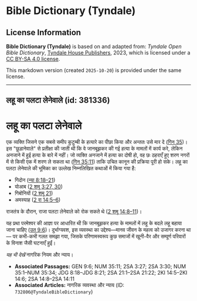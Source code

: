 # Bible Dictionary (Tyndale)

## License Information

**Bible Dictionary (Tyndale)** is based on and adapted from: _Tyndale Open Bible Dictionary_, [Tyndale House Publishers](https://tyndaleopenresources.com/), 2023, which is licensed under a [CC BY-SA 4.0 license](https://creativecommons.org/licenses/by-sa/4.0/legalcode.en).

This markdown version (created `2025-10-20`) is provided under the same license.



--------------------------------

## लहू का पलटा लेनेवाले (id: 381336)

लहू का पलटा लेनेवाले
====================

एक व्यक्ति जिसने एक सबसे समीप कुटुम्बी के हत्यारे का पीछा किया और अन्ततः उसे मार दे ([गिन 35](https://ref.ly/Num35:1-Num35:34))। इस "छुड़ानेवाले" से प्रतीक्षा की जाती थी कि वे जानबूझकर की गई हत्या के मामलों में कार्य करे, लेकिन अनजाने में हुई हत्या के बारे में नहीं। जो व्यक्ति अनजाने में हत्या का दोषी हो, वह छः ठहराएँ हुए शरण नगरों में से किसी एक में शरण ले सकता था ([गिन 35:11](https://ref.ly/Num35:11)) ताकि उचित कानून की प्रक्रिया पूरी हो सके। लहू का पलटा लेनेवाले की भूमिका का उल्लेख निम्नलिखित कथाओं में किया गया है:

* गिदोन ([न्या 8:18–21](https://ref.ly/Judg8:18-Judg8:21))
* योआब ([2 शमू 3:27, 30](https://ref.ly/2Sam3:27,2Sam3:30))
* गिबोनियों ([2 शमू 21](https://ref.ly/2Sam21:1-2Sam21:22))
* अमस्याह ([2 रा 14:5–6](https://ref.ly/2Kgs14:5-2Kgs14:6))

राजतंत्र के दौरान, राजा पलटा लेनेवाले को रोक सकते थे ([2 शमू 14:8–11](https://ref.ly/2Sam14:8-2Sam14:11))।

यह प्रथा परमेश्वर की आज्ञा पर आधारित थी कि जानबूझकर हत्या के मामलों में लहू के बदले लहू बहाया जाना चाहिए ([उत 9:6](https://ref.ly/Gen9:6))। दुर्भाग्यवश, इस व्यवस्था का उद्देश्य—मानव जीवन के महत्व को उजागर करना था— पर कभी\-कभी गलत समझा गया, जिसके परिणामस्वरूप कुछ समाजों में खूनी\-वैर और सम्पूर्ण परिवारों के विनाश जैसी घटनाएँ हुईं।

*यह भी देखें* नागरिक नियम और न्याय।

* **Associated Passages:** GEN 9:6; NUM 35:11; 2SA 3:27; 2SA 3:30; NUM 35:1–NUM 35:34; JDG 8:18–JDG 8:21; 2SA 21:1–2SA 21:22; 2KI 14:5–2KI 14:6; 2SA 14:8–2SA 14:11
* **Associated Articles:** नागरिक व्यवस्था और न्याय (ID: `732806@TyndaleBibleDictionary`)


